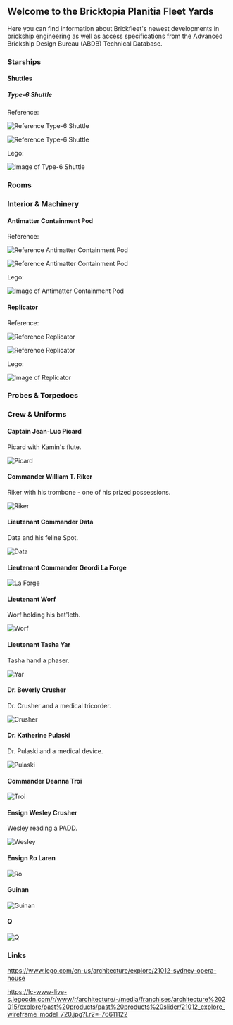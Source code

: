 ## Welcome to the Bricktopia Planitia Fleet Yards

Here you can find information about Brickfleet's newest developments in brickship engineering as well as access specifications from the Advanced Brickship Design Bureau (ABDB) Technical Database.

### Starships

#### Shuttles ####

##### Type-6 Shuttle #####

Reference:

![Reference Type-6 Shuttle](http://pre02.deviantart.net/cd49/th/pre/f/2015/040/1/3/type_6_shuttlecraft_ortho__new__by_unusualsuspex-d8h7rwi.jpg)

![Reference Type-6 Shuttle](http://employees.csbsju.edu/rsorensen/modelcitizen/trekships/shuttlecraft/type6_foreq.jpg)

Lego:

![Image of Type-6 Shuttle](https://raw.githubusercontent.com/m2mmbp/bricktopia-planitia/master/Models/Type-6%20Shuttle.jpg)

### Rooms ###

### Interior & Machinery ###

#### Antimatter Containment Pod ####

Reference:

![Reference Antimatter Containment Pod](http://img05.deviantart.net/07c6/i/2014/139/9/e/antimatter_containment_pod_tech_readout_by_unusualsuspex-d7iuhmh.jpg)

![Reference Antimatter Containment Pod](https://s-media-cache-ak0.pinimg.com/564x/b1/48/43/b148436ebcff747ffefdd2d417c99890.jpg)

Lego:

![Image of Antimatter Containment Pod](https://raw.githubusercontent.com/m2mmbp/bricktopia-planitia/master/Models/TNG_Antimatter_Containment_Pod.jpg)

#### Replicator ####

Reference:

![Reference Replicator](https://mythcreants.com/wp-content/uploads/2015/06/food-replicator.jpg)

![Reference Replicator](http://images.mentalfloss.com/sites/default/files/Screen-Shot-2012-12-05-at-2.48.51-PM-565x305_4.png)

Lego:

![Image of Replicator](https://raw.githubusercontent.com/m2mmbp/bricktopia-planitia/master/Models/TNG_Replicator.jpg)



### Probes & Torpedoes ###

### Crew & Uniforms ###

#### Captain Jean-Luc Picard ####

Picard with Kamin's flute.

![Picard](https://raw.githubusercontent.com/m2mmbp/bricktopia-planitia/master/Models/TNG_Picard.lxf.png)

#### Commander William T. Riker ####

Riker with his trombone - one of his prized possessions.

![Riker](https://raw.githubusercontent.com/m2mmbp/bricktopia-planitia/master/Models/TNG_Riker.lxf.png)

#### Lieutenant Commander Data ####

Data and his feline Spot.

![Data](https://raw.githubusercontent.com/m2mmbp/bricktopia-planitia/master/Models/TNG_Data.lxf.png)

#### Lieutenant Commander Geordi La Forge ####

![La Forge](https://raw.githubusercontent.com/m2mmbp/bricktopia-planitia/master/Models/TNG_LaForge.lxf.png)

#### Lieutenant Worf ####

Worf holding his bat'leth.

![Worf](https://raw.githubusercontent.com/m2mmbp/bricktopia-planitia/master/Models/TNG_Worf.lxf.png)

#### Lieutenant Tasha Yar ####

Tasha hand a phaser.

![Yar](https://raw.githubusercontent.com/m2mmbp/bricktopia-planitia/master/Models/TNG_Yar.lxf.png)

#### Dr. Beverly Crusher ####

Dr. Crusher and a medical tricorder.

![Crusher](https://raw.githubusercontent.com/m2mmbp/bricktopia-planitia/master/Models/TNG_Crusher.lxf.png)

#### Dr. Katherine Pulaski ####

Dr. Pulaski and a medical device.

![Pulaski](https://raw.githubusercontent.com/m2mmbp/bricktopia-planitia/master/Models/TNG_Pulaski.lxf.png)

#### Commander Deanna Troi ####

![Troi](https://raw.githubusercontent.com/m2mmbp/bricktopia-planitia/master/Models/TNG_Troi.lxf.png)

#### Ensign Wesley Crusher ####

Wesley reading a PADD.

![Wesley](https://raw.githubusercontent.com/m2mmbp/bricktopia-planitia/master/Models/TNG_Wesley.lxf.png)

#### Ensign Ro Laren ####

![Ro](https://raw.githubusercontent.com/m2mmbp/bricktopia-planitia/master/Models/TNG_Ro.lxf.png)

#### Guinan ####

![Guinan](https://raw.githubusercontent.com/m2mmbp/bricktopia-planitia/master/Models/TNG_Guinan.lxf.png)

#### Q ####

![Q](https://raw.githubusercontent.com/m2mmbp/bricktopia-planitia/master/Models/TNG_Q.lxf.png)

### Links ###

https://www.lego.com/en-us/architecture/explore/21012-sydney-opera-house

https://lc-www-live-s.legocdn.com/r/www/r/architecture/-/media/franchises/architecture%202015/explore/past%20products/past%20products%20slider/21012_explore_wireframe_model_720.jpg?l.r2=-76611122
